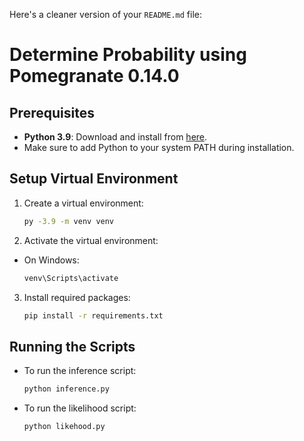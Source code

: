 Here's a cleaner version of your `README.md` file:

# Determine Probability using Pomegranate 0.14.0

## Prerequisites
- **Python 3.9**: Download and install from [here](https://www.python.org/downloads/release/python-3913/). 
- Make sure to add Python to your system PATH during installation.

## Setup Virtual Environment
1. Create a virtual environment:
   ```bash
   py -3.9 -m venv venv
   ```

2. Activate the virtual environment:
  - On Windows:
    ```bash
    venv\Scripts\activate
    ```

3. Install required packages:
   ```bash
   pip install -r requirements.txt
   ```

## Running the Scripts
- To run the inference script:
  ```bash
  python inference.py
  ```

- To run the likelihood script:
  ```bash
  python likehood.py
  ```


